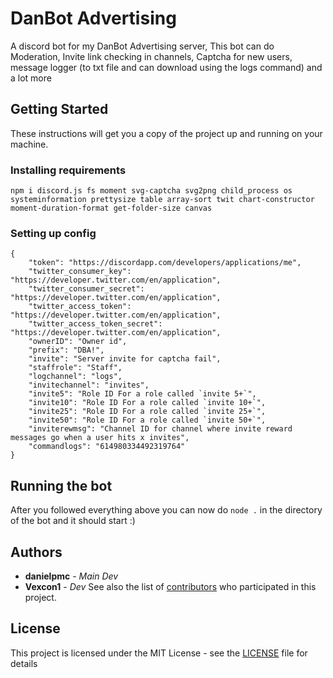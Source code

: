 # DanBot Advertising
A discord bot for my DanBot Advertising server, This bot can do Moderation, Invite link checking in channels, Captcha for new users, message logger (to txt file and can download using the logs command) and a lot more
## Getting Started
These instructions will get you a copy of the project up and running on your machine.

### Installing requirements 
```
npm i discord.js fs moment svg-captcha svg2png child_process os systeminformation prettysize table array-sort twit chart-constructor moment-duration-format get-folder-size canvas
```

### Setting up config
```
{
    "token": "https://discordapp.com/developers/applications/me",
    "twitter_consumer_key": "https://developer.twitter.com/en/application",
    "twitter_consumer_secret": "https://developer.twitter.com/en/application",
    "twitter_access_token": "https://developer.twitter.com/en/application",
    "twitter_access_token_secret": "https://developer.twitter.com/en/application",
    "ownerID": "Owner id",
    "prefix": "DBA!",
    "invite": "Server invite for captcha fail",
    "staffrole": "Staff",
    "logchannel": "logs",
    "invitechannel": "invites",
    "invite5": "Role ID For a role called `invite 5+`",
    "invite10": "Role ID For a role called `invite 10+`",
    "invite25": "Role ID For a role called `invite 25+`",
    "invite50": "Role ID For a role called `invite 50+`",
    "inviterewmsg": "Channel ID for channel where invite reward messages go when a user hits x invites",
    "commandlogs": "614980334492319764"
}
```

## Running the bot
After you followed everything above you can now do `node .` in the directory of the bot and it should start :)

## Authors

* **danielpmc** - *Main Dev*
* **Vexcon1** - *Dev*
See also the list of [contributors](https://github.com/danbot-devs/DanBot-Advertising/contributors) who participated in this project.

## License

This project is licensed under the MIT License - see the [LICENSE](LICENSE) file for details
